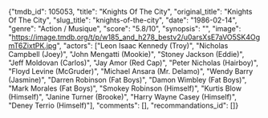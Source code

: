 {"tmdb_id": 105053, "title": "Knights Of The City", "original_title": "Knights Of The City", "slug_title": "knights-of-the-city", "date": "1986-02-14", "genre": "Action / Musique", "score": "5.8/10", "synopsis": "", "image": "https://image.tmdb.org/t/p/w185_and_h278_bestv2/u0arsXsE7aVO5SK4OgmT6ZixtPK.jpg", "actors": ["Leon Isaac Kennedy (Troy)", "Nicholas Campbell (Joey)", "John Mengatti (Mookie)", "Stoney Jackson (Eddie)", "Jeff Moldovan (Carlos)", "Jay Amor (Red Cap)", "Peter Nicholas (Hairboy)", "Floyd Levine (McGruder)", "Michael Ansara (Mr. Delamo)", "Wendy Barry (Jasmine)", "Darren Robinson (Fat Boys)", "Damon Wimbley (Fat Boys)", "Mark Morales (Fat Boys)", "Smokey Robinson (Himself)", "Kurtis Blow (Himself)", "Janine Turner (Brooke)", "Harry Wayne Casey (Himself)", "Deney Terrio (Himself)"], "comments": [], "recommandations_id": []}